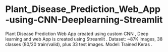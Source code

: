 # Plant_Disease_Prediction_Web_App-using-CNN-Deeplearning-Streamlit
Plant Disease Prediction Web App created using custom CNN , Deep learning and web App is created using Streamlit . Dataset: ~87K images, 38 classes (80/20 train/valid), plus 33 test images. Model: Trained Keras .
